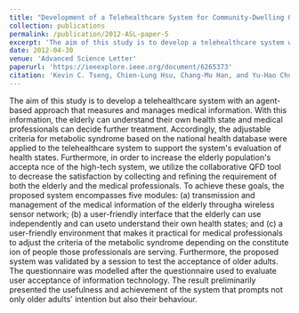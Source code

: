 ```yaml
---
title: "Development of a Telehealthcare System for Community-Dwelling Older Adults by Using a Collaborative Quality Function Deployment Tool"
collection: publications
permalink: /publication/2012-ASL-paper-5
excerpt: 'The aim of this study is to develop a telehealthcare system with an agent-based approach that measures and manages medical information. With this information, the elderly can understand their own health state and medical professionals can decide further treatment. Accordingly, the adjustable criteria for metabolic syndrome based on the national health database were applied to the telehealthcare system to support the system's evaluation of health states. Furthermore, in order to increase the elderly population's accepta nce of the high-tech system, we utilize the collaborative QFD tool to decrease the satisfaction by collecting and refining the requirement of both the elderly and the medical professionals. To achieve these goals, the proposed system encompasses five modules: (a) transmission and management of the medical information of the elderly througha wireless sensor network; (b) a user-friendly interface that the elderly can use independently and can useto understand their own health states; and (c) a user-friendly environment that makes it practical for medical professionals to adjust the criteria of the metabolic syndrome depending on the constitute ion of people those professionals are serving. Furthermore, the proposed system was validated by a session to test the acceptance of older adults. The questionnaire was modelled after the questionnaire used to evaluate user acceptance of information technology. The result preliminarily presented the usefulness and achievement of the system that prompts not only older adults' intention but also their behaviour.'
date: 2012-04-30
venue: 'Advanced Science Letter'
paperurl: 'https://ieeexplore.ieee.org/document/6265373'
citation: 'Kevin C. Tseng, Chien-Lung Hsu, Chang-Mu Han, and Yu-Hao Chuang. (2012). &quot;Development of a Telehealthcare System for Community-Dwelling Older Adults by Using a Collaborative Quality Function Deployment Tool &quot; <i>Advanced Science Letter</i>. 9(1).'
---
```

The aim of this study is to develop a telehealthcare system with an agent-based approach that measures and manages medical information. With this information, the elderly can understand their own health state and medical professionals can decide further treatment. Accordingly, the adjustable criteria for metabolic syndrome based on the national health database were applied to the telehealthcare system to support the system's evaluation of health states. Furthermore, in order to increase the elderly population's accepta nce of the high-tech system, we utilize the collaborative QFD tool to decrease the satisfaction by collecting and refining the requirement of both the elderly and the medical professionals. To achieve these goals, the proposed system encompasses five modules: (a) transmission and management of the medical information of the elderly througha wireless sensor network; (b) a user-friendly interface that the elderly can use independently and can useto understand their own health states; and (c) a user-friendly environment that makes it practical for medical professionals to adjust the criteria of the metabolic syndrome depending on the constitute ion of people those professionals are serving. Furthermore, the proposed system was validated by a session to test the acceptance of older adults. The questionnaire was modelled after the questionnaire used to evaluate user acceptance of information technology. The result preliminarily presented the usefulness and achievement of the system that prompts not only older adults' intention but also their behaviour.
